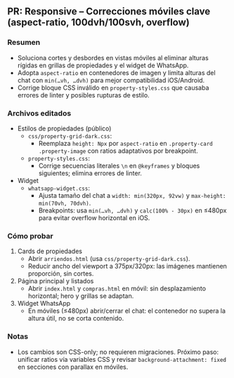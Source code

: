 ## PR: Responsive – Correcciones móviles clave (aspect-ratio, 100dvh/100svh, overflow)

### Resumen
- Soluciona cortes y desbordes en vistas móviles al eliminar alturas rígidas en grillas de propiedades y el widget de WhatsApp.
- Adopta `aspect-ratio` en contenedores de imagen y limita alturas del chat con `min(…vh, …dvh)` para mejor compatibilidad iOS/Android.
- Corrige bloque CSS inválido en `property-styles.css` que causaba errores de linter y posibles rupturas de estilo.

### Archivos editados
- Estilos de propiedades (público)
  - `css/property-grid-dark.css`:
    - Reemplaza `height: Npx` por `aspect-ratio` en `.property-card .property-image` con ratios adaptativos por breakpoint.
  - `property-styles.css`:
    - Corrige secuencias literales `\n` en `@keyframes` y bloques siguientes; elimina errores de linter.
- Widget
  - `whatsapp-widget.css`:
    - Ajusta tamaño del chat a `width: min(320px, 92vw)` y `max-height: min(70vh, 70dvh)`.
    - Breakpoints: usa `min(…vh, …dvh)` y `calc(100% - 30px)` en ≤480px para evitar overflow horizontal en iOS.

### Cómo probar
1) Cards de propiedades
   - Abrir `arriendos.html` (usa `css/property-grid-dark.css`).
   - Reducir ancho del viewport a 375px/320px: las imágenes mantienen proporción, sin cortes.
2) Página principal y listados
   - Abrir `index.html` y `compras.html` en móvil: sin desplazamiento horizontal; hero y grillas se adaptan.
3) Widget WhatsApp
   - En móviles (≤480px) abrir/cerrar el chat: el contenedor no supera la altura útil, no se corta contenido.

### Notas
- Los cambios son CSS-only; no requieren migraciones. Próximo paso: unificar ratios vía variables CSS y revisar `background-attachment: fixed` en secciones con parallax en móviles.
